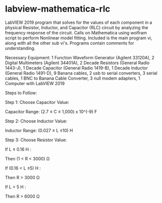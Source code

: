 # labview-mathematica-rlc
LabVIEW 2019 program that solves for the values of each component in a physical Resistor, Inductor, and Capacitor (RLC) circuit by analyzing the frequency response of the circuit.
Calls on Mathematica using wolfram script to perform Nonlinear model fitting.
Included is the main program vi, along with all the other sub vi's. Programs contain comments for understanding. 

Necessary Equipment: 
1 Function Waveform Generator (Agilent 33120A), 
2 Digital Multimeters (Agilent 34401A),
2 Decade Resistors (General Radio 1443-J),
1 Decade Capacitor (General Radio 1419-B),
1 Decade Inductor (General Radio 1491-D), 
9 Banana cables,
2 usb to serial converters,
3 serial cables,
1 BNC to Banana Cable Converter,
3 null modem adapters,
1 Computer with LabVIEW 2019

Steps to Follow:

Step 1: Choose Capacitor Value:

Capacitor Range: (2.7 ≤ C ≤ 1,000) x 10^(-9)  F

Step 2: Choose Inductor Value: 

Inductor Range: (0.027 ≤ L ≤10)  H

Step 3: Choose Resistor Value:

If L ≤ 0.16 H : 

Then (1 < R < 3000)  Ω

If (0.16 < L ≤5) H : 

Then R > 3000 Ω

If L > 5 H : 

Then R > 6000 Ω
